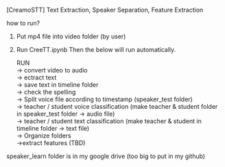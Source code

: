 [CreamoSTT]
Text Extraction, Speaker Separation, Feature Extraction

how to run?
1. Put mp4 file into video folder (by user)
2. Run CreeTT.ipynb
   Then the below will run automatically.

   RUN   
	-> convert video to audio   
	-> ectract text   
	-> save text in timeline folder   
	-> check the spelling   
	-> Split voice file according to timestamp (speaker_test folder)   
	-> teacher / student voice classification (make teacher & student folder in speaker_test folder -> audio file)   
	-> teacher / student text classification (make teacher & student in timeline folder -> text file)   
	-> Organize folders   
   ->extract features (TBD)   
     
speaker_learn folder is in my google drive (too big to put in my github)
